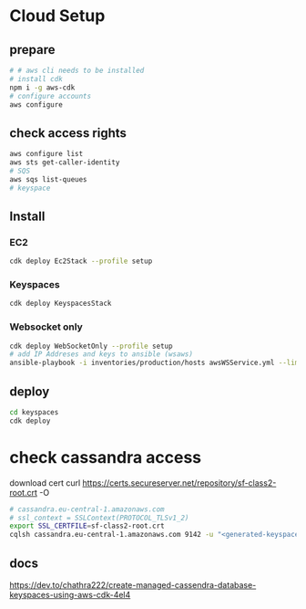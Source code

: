 # Cloud Setup

## prepare

``` bash
# # aws cli needs to be installed
# install cdk
npm i -g aws-cdk
# configure accounts
aws configure
```

## check access rights

```bash
aws configure list
aws sts get-caller-identity
# SQS
aws sqs list-queues
# keyspace
```

## Install

### EC2

```bash
cdk deploy Ec2Stack --profile setup
```

### Keyspaces

```bash
cdk deploy KeyspacesStack
```

### Websocket only

```bash
cdk deploy WebSocketOnly --profile setup
# add IP Addreses and keys to ansible (wsaws)
ansible-playbook -i inventories/production/hosts awsWSService.yml --limit=wsaws -e global_clean_all=true
```

## deploy

```bash
cd keyspaces
cdk deploy
```

# check cassandra access

download cert curl https://certs.secureserver.net/repository/sf-class2-root.crt -O


```bash
# cassandra.eu-central-1.amazonaws.com
# ssl_context = SSLContext(PROTOCOL_TLSv1_2)
export SSL_CERTFILE=sf-class2-root.crt
cqlsh cassandra.eu-central-1.amazonaws.com 9142 -u "<generated-keyspace-useranme>" -p "<generated-keyspace-password>" --ssl --ssl_context PROTOCOL_TLSv1_2
```

## docs

<https://dev.to/chathra222/create-managed-cassendra-database-keyspaces-using-aws-cdk-4el4>
